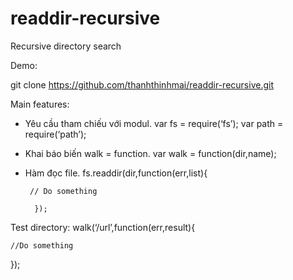 # readdir-recursive
Recursive directory search

Demo:

 git clone https://github.com/thanhthinhmai/readdir-recursive.git

Main features:

 - Yêu cầu tham chiếu với modul.
	var fs = require(‘fs’);
	var path = require(‘path’);
 - Khai báo biến walk = function.
	var walk = function(dir,name);
 - Hàm đọc file.
	fs.readdir(dir,function(err,list){
		
		// Do something
		
         });
Test directory:
	walk(‘/url’,function(err,result){
              
	//Do something
});
